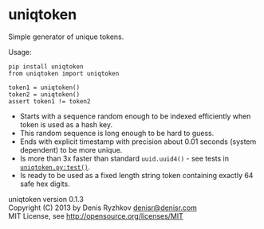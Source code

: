 uniqtoken
=========

Simple generator of unique tokens.

Usage:

    pip install uniqtoken
    from uniqtoken import uniqtoken

    token1 = uniqtoken()
    token2 = uniqtoken()
    assert token1 != token2

* Starts with a sequence random enough to be indexed efficiently when token is used as a hash key.
* This random sequence is long enough to be hard to guess.
* Ends with explicit timestamp with precision about 0.01 seconds (system dependent) to be more unique.
* Is more than 3x faster than standard `uuid.uuid4()` - see tests in [`uniqtoken.py:test()`](https://github.com/denis-ryzhkov/uniqtoken/blob/master/uniqtoken.py#L41).
* Is ready to be used as a fixed length string token containing exactly 64 safe hex digits.

uniqtoken version 0.1.3  
Copyright (C) 2013 by Denis Ryzhkov <denisr@denisr.com>  
MIT License, see http://opensource.org/licenses/MIT
